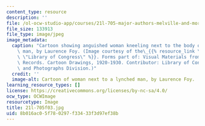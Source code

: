 ```yaml
---
content_type: resource
description: ''
file: /ol-ocw-studio-app/courses/21l-705-major-authors-melville-and-morrison-fall-2003/8b016ac05f780297f33433f3d97ef38b_21l-705f03.jpg
file_size: 133913
file_type: image/jpeg
image_metadata:
  caption: "Cartoon showing anguished woman kneeling next to the body of a lynched\
    \ man, by Laurence Foy. (Image courtesy of the\_{{% resource_link \"2699aafa-b13a-417c-a9c7-3995064dbb13\"\
    \ \"Library of Congress\" %}}. Forms part of: Visual Materials from the NAACP\
    \ Records. Cartoon Drawings, 1920-1930. Contributor: Library of Congress Prints\
    \ and Photographs Division.)"
  credit: ''
  image-alt: Cartoon of woman next to a lynched man, by Laurence Foy.
learning_resource_types: []
license: https://creativecommons.org/licenses/by-nc-sa/4.0/
ocw_type: OCWImage
resourcetype: Image
title: 21l-705f03.jpg
uid: 8b016ac0-5f78-0297-f334-33f3d97ef38b
---
```

